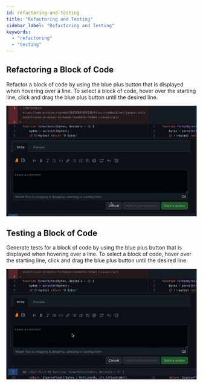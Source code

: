 ```yaml
---
id: refactoring-and-testing
title: "Refactoring and Testing"
sidebar_label: "Refactoring and Testing"
keywords:
  - "refactoring"
  - "testing"
---
```


## Refactoring a Block of Code

Refactor a block of code by using the blue plus button that is displayed when hovering over a line. To select a block of code, hover over the starting line, click and drag the blue plus button until the desired line.

![generate code refactor](../../../static/gif/pr-code-refactor.gif)

## Testing a Block of Code

Generate tests for a block of code by using the blue plus button that is displayed when hovering over a line. To select a block of code, hover over the starting line, click and drag the blue plus button until the desired line.

![generate code refactor](../../../static/gif/pr-code-test.gif)
